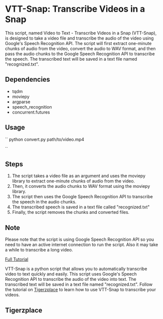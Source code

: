 # VTT-Snap: Transcribe Videos in a Snap

This script, named Video to Text - Transcribe Videos in a Snap (VTT-Snap), is designed to take a video file and transcribe the audio of the video using Google's Speech Recognition API. The script will first extract one-minute chunks of audio from the video, convert the audio to WAV format, and then pass the audio chunks to the Google Speech Recognition API to transcribe the speech. The transcribed text will be saved in a text file named "recognized.txt".

## Dependencies

- tqdm
- moviepy
- argparse
- speech_recognition
- concurrent.futures


## Usage
``
python convert.py path/to/video.mp4

``


## Steps
1. The script takes a video file as an argument and uses the moviepy library to extract one-minute chunks of audio from the video. 
2. Then, it converts the audio chunks to WAV format using the moviepy library.
3. The script then uses the Google Speech Recognition API to transcribe the speech in the audio chunks.
4. The transcribed speech is saved in a text file called "recognized.txt"
5. Finally, the script removes the chunks and converted files.

## Note

Please note that the script is using Google Speech Recognition API so you need to have an active internet connection to run the script. Also it may take a while to transcribe a long video.


[Full Tutorial](http://www.tigerzplace.com/2023/01/VTT-Snap-Automatically-Transcribe-Videos-to-Text.html)

VTT-Snap is a python script that allows you to automatically transcribe video to text quickly and easily. This script uses Google's Speech Recognition API to transcribe the audio of the video into text. The transcribed text will be saved in a text file named "recognized.txt". Follow the tutorial on [Tigerzplace](http://www.tigerzplace.com/2023/01/VTT-Snap-Automatically-Transcribe-Videos-to-Text.html) to learn how to use VTT-Snap to transcribe your videos.

## Tigerzplace 
